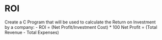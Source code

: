 # ROI
Create a C Program that will be used to calculate the Return on Investment by a
 company: - ROI = (Net Profit/Investment Cost) * 100
Net Profit = (Total Revenue - Total Expenses)
